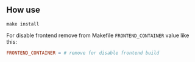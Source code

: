 ## How use

```shell
make install
```

For disable frontend remove from Makefile `FRONTEND_CONTAINER` value like this:
```makefile
FRONTEND_CONTAINER = # remove for disable frontend build
```
